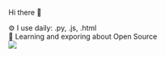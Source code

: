  Hi there 👋


⚙️ I use daily: .py, .js, .html <br>
🌱 Learning and exporing about Open Source <br>
<img src="https://img.shields.io/badge/LinkedIn-0077B5?style=for-the-badge&logo=linkedin&logoColor=white" /> 

